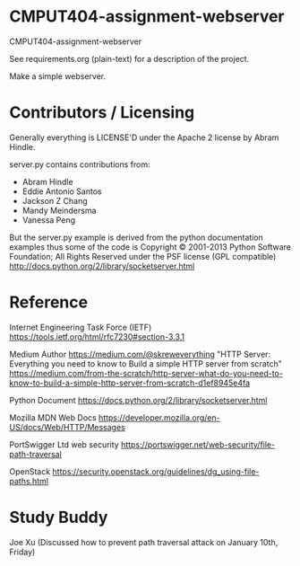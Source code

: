CMPUT404-assignment-webserver
=============================

CMPUT404-assignment-webserver

See requirements.org (plain-text) for a description of the project.

Make a simple webserver.

Contributors / Licensing
========================

Generally everything is LICENSE'D under the Apache 2 license by Abram Hindle.

server.py contains contributions from:

* Abram Hindle
* Eddie Antonio Santos
* Jackson Z Chang
* Mandy Meindersma 
* Vanessa Peng

But the server.py example is derived from the python documentation
examples thus some of the code is Copyright © 2001-2013 Python
Software Foundation; All Rights Reserved under the PSF license (GPL
compatible) http://docs.python.org/2/library/socketserver.html

Reference 
========================

Internet Engineering Task Force (IETF)    https://tools.ietf.org/html/rfc7230#section-3.3.1

Medium 
Author https://medium.com/@skreweverything
"HTTP Server: Everything you need to know to Build a simple HTTP server from scratch"
https://medium.com/from-the-scratch/http-server-what-do-you-need-to-know-to-build-a-simple-http-server-from-scratch-d1ef8945e4fa

Python Document  https://docs.python.org/2/library/socketserver.html

Mozilla MDN Web Docs https://developer.mozilla.org/en-US/docs/Web/HTTP/Messages

PortSwigger Ltd web security https://portswigger.net/web-security/file-path-traversal

OpenStack https://security.openstack.org/guidelines/dg_using-file-paths.html

Study Buddy 
=======================

Joe Xu (Discussed how to prevent path traversal attack on January 10th, Friday)




